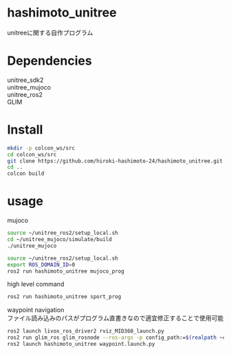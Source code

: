 # hashimoto_unitree

unitreeに関する自作プログラム

# Dependencies
unitree_sdk2  
unitree_mujoco  
unitree_ros2  
GLIM  

# Install
```bash
mkdir -p colcon_ws/src
cd colcon_ws/src
git clone https://github.com/hiroki-hashimoto-24/hashimoto_unitree.git
cd ..
colcon build

```

# usage

mujoco
```bash
source ~/unitree_ros2/setup_local.sh
cd ~/unitree_mujoco/simulate/build
./unitree_mujoco

source ~/unitree_ros2/setup_local.sh
export ROS_DOMAIN_ID=0
ros2 run hashimoto_unitree mujoco_prog
```

high level command
```bash
ros2 run hashimoto_unitree sport_prog
```

waypoint navigation  
ファイル読み込みのパスがプログラム直書きなので適宜修正することで使用可能  
```bash
ros2 launch livox_ros_driver2 rviz_MID360_launch.py
ros2 run glim_ros glim_rosnode --ros-args -p config_path:=$(realpath ~colcon_ws/src/git-hashimoto/hashimoto_unitree/glim_config)
ros2 launch hashimoto_unitree waypoint.launch.py
```
